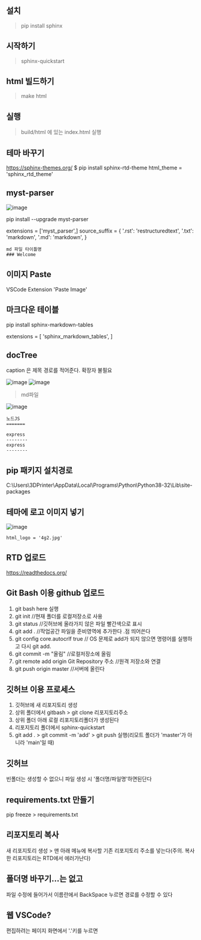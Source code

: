 
## 설치
> pip install sphinx

## 시작하기
> sphinx-quickstart

## html 빌드하기
> make html

## 실행
> build/html 에 있는 index.html 실행

## 테마 바꾸기
https://sphinx-themes.org/
$ pip install sphinx-rtd-theme
html_theme = 'sphinx_rtd_theme'

## myst-parser
![image](https://user-images.githubusercontent.com/30430227/129860199-51d984a5-1614-4b47-b5db-4ed3ca12942f.png)

pip install --upgrade myst-parser

extensions = ['myst_parser',]
source_suffix = {
    '.rst': 'restructuredtext',
    '.txt': 'markdown',
    '.md': 'markdown',
}
```
md 파일 타이틀명
### Welcome
```

## 이미지 Paste
VSCode Extension 'Paste Image'


## 마크다운 테이블
pip install sphinx-markdown-tables

extensions = [
    'sphinx_markdown_tables',
]

## docTree
caption 은 제목
경로를 적어준다. 확장자 불필요

![image](https://user-images.githubusercontent.com/30430227/128325388-ce62aa8f-8288-459d-8a1b-acc953a91fb9.png)
![image](https://user-images.githubusercontent.com/30430227/128325485-758847c0-0693-448e-9c2f-b8b65398be6f.png)

>md파일

![image](https://user-images.githubusercontent.com/30430227/128325216-90bf0faf-6c9b-479d-ad7d-b81e730fa4bc.png)
```
노드JS
=======

express
--------
express
--------
```

## pip 패키지 설치경로
C:\Users\3DPrinter\AppData\Local\Programs\Python\Python38-32\Lib\site-packages

## 테마에 로고 이미지 넣기
![image](https://user-images.githubusercontent.com/30430227/128329082-33ae7f2b-0f30-4189-a039-4e77ba3bcfe1.png)


```
html_logo = '4g2.jpg'
```

## RTD 업로드
https://readthedocs.org/

## Git Bash 이용 github 업로드
1. git bash here 실행
2. git init //현재 폴더를 로컬저장소로 사용
3. git status //깃허브에 올라가지 않은 파일 빨간색으로 표시
4. git add . //작업공간 파일을 준비영역에 추가한다 .점 띄어쓴다
5. git config core.autocrlf true // OS 문제로 add가 되지 않으면 명령어를 실행하고 다시 git add.
6. git commit -m "올림" //로컬저장소에 올림
7. git remote add origin Git Repository 주소 //원격 저장소와 연결
8. git push origin master //서버에 올린다

## 깃허브 이용 프로세스
1. 깃허브에 새 리포지토리 생성
2. 상위 폴더에서 gitbash > git clone 리포지토리주소
3. 상위 폴더 아래 로컬 리포지토리폴더가 생성된다
4. 리포지토리 폴더에서 sphinx-quickstart
5. git add . > git commit -m 'add' > git push 실행(리모트 폴더가 'master'가 아니라 'main'일 때) 

## 깃허브
빈폴더는 생성할 수 없으니 파일 생성 시 '폴더명/파일명'하면된단다

## requirements.txt 만들기
pip freeze > requirements.txt

## 리포지토리 복사
새 리포지토리 생성 > 맨 아래 메뉴에 복사할 기존 리포지토리 주소를 넣는다(주의. 복사한 리포지토리는 RTD에서 에러가난다)

## 폴더명 바꾸기...는 없고
파일 수정에 들어가서 이름란에서 BackSpace 누르면 경로를 수정할 수 있다

## 웹 VSCode?
편집하려는 페이지 화면에서 '.'키를 누르면 
